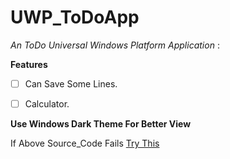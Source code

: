# UWP_ToDoApp

*An ToDo Universal Windows Platform Application* :

**Features**
- [ ] Can Save Some Lines.
- [ ] Calculator.


**Use Windows Dark Theme For Better View**

If Above Source_Code Fails [Try This](https://drive.google.com/drive/folders/1qbfqBV0p7FCjEBdbMX1cE2MylZK5chB6?usp=sharing)
